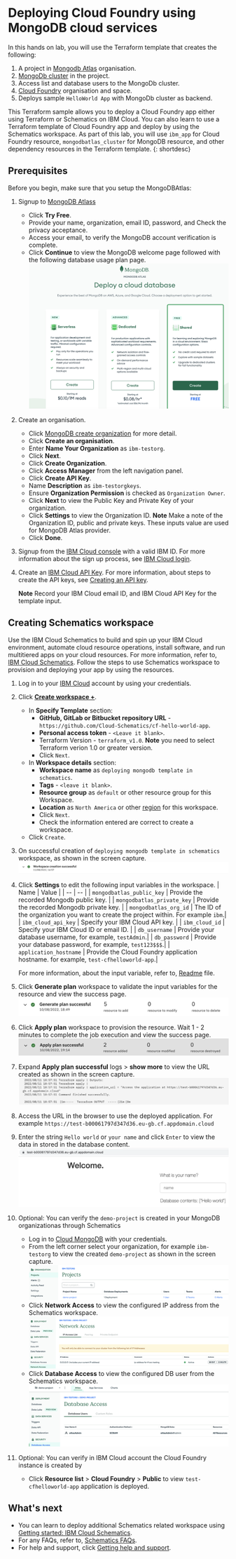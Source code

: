 # Deploying Cloud Foundry using MongoDB cloud services

In this hands on lab, you will use the Terraform template that creates the following:
1. A project in [Mongodb Atlas](https://www.mongodb.com/docs/atlas/getting-started/) organisation.
2. [MongoDb cluster](https://www.mongodb.com/docs/atlas/tutorial/deploy-free-tier-cluster/) in the project.
3. Access list and database users to the MongoDb cluster.
4. [Cloud Foundry](https://cloud.ibm.com/docs/cloud-foundry-public?topic=cloud-foundry-public-getting-started) organisation and space.
5. Deploys sample `HelloWorld App` with MongoDb cluster as backend.

This Terraform sample allows you to deploy a Cloud Foundry app either using Terraform or Schematics on IBM Cloud. You can also learn to use a Terraform template of Cloud Foundry app and deploy by using the Schematics workspace. As part of this lab, you will use `ibm_app` for Cloud Foundry resource, `mongodbatlas_cluster` for MongoDB resource, and other dependency resources in the Terraform template.
{: shortdesc}

## Prerequisites

Before you begin, make sure that you setup the MongoDBAtlas:
1. Signup to [MongoDB Atlass](https://www.mongodb.com/cloud)
    - Click **Try Free**.
    - Provide your name, organization, email ID, password, and Check the privacy acceptance.
    - Access your email, to verify the MongoDB account verification is complete.
    - Click **Continue** to view the MongoDB welcome page followed with the following database usage plan page.
      ![Mongodb create page](/images/mongodbcreate.png)
2. Create an organisation. 
    - Click [MongoDB create organization](https://cloud.mongodb.com/v2#/preferences/organizations/create) for more detail.
    - Click **Create an organisation**.
    - Enter **Name Your Organization** as `ibm-testorg`.
    - Click **Next**.
    - Click **Create Organization**.
    - Click **Access Manager** from the left navigation panel.
    - Click **Create API Key**.
    - Name **Description** as `ibm-testorgkeys`.
    - Ensure **Organization Permission** is checked as `Organization Owner`.
    - Click **Next** to view the Public Key and Private Key of your organization. 
    - Click **Settings** to view the Organization ID.
      **Note** Make a note of the Organization ID, public and private keys. These inputs value are used for MongoDB Atlas provider.
    - Click **Done**.
3. Signup from the [IBM Cloud console](https://cloud.ibm.com) with a valid IBM ID. For more information about the sign up process, see [IBM Cloud login](https://cloud.ibm.com/docs/account?topic=account-login-sequence).
4. Create an [IBM Cloud API Key](https://cloud.ibm.com/iam/apikeys). For more information, about steps to create the API keys, see [Creating an API key](https://cloud.ibm.com/docs/account?topic=account-userapikey&interface=ui#create_user_key). 

   **Note** Record your IBM Cloud email ID, and IBM Cloud API Key for the template input.

## Creating Schematics workspace

Use the IBM Cloud Schematics to build and spin up your IBM Cloud environment, automate cloud resource operations, install software, and run multitiered apps on your cloud resources. For more information, refer to, [IBM Cloud Schematics](https://cloud.ibm.com/docs/schematics). Follow the steps to use Schematics workspace to provision and deploying your app by using the resources.

1. Log in to your [IBM Cloud](https://cloud.ibm.com/workspaces) account by using your credentials.
2. Click [**Create workspace +**](https://cloud.ibm.com/schematics/workspaces/create).
    - In **Specify Template** section:
        - **GitHub, GitLab or Bitbucket repository URL** - `https://github.com/Cloud-Schematics/cf-hello-world-app`.
        - **Personal access token** - `<Leave it blank>`.
        - Terraform Version - `terraform_v1.0`. **Note** you need to select Terraform verion 1.0 or greater version.
        - Click `Next`.
    - In **Workspace details** section:
        - **Workspace name** as `deploying mongodb template in schematics`.
        - **Tags** - `<leave it blank>`.
        - **Resource group** as `default` or other resource group for this Workspace. 
        - **Location** as `North America` or other [region](/docs/schematics?topic=schematics-multi-region-deployment) for this workspace.
        - Click `Next`.
        - Check the information entered are correct to create a workspace.
    - Click `Create`.
3. On successful creation of `deploying mongodb template in schematics` workspace, as shown in the screen capture. 
   ![create workspace success](/images/createworkspacesuccess.png)
4. Click **Settings** to edit the following input variables in the workspace. 
    | Name | Value |
    | -- | -- |
    | `mongodbatlas_public_key` | Provide the recorded Mongodb public key. |
    | `mongodbatlas_private_key` | Provide the recorded Mongodb private key. |
    | `mongodbatlas_org_id` | The ID of the organization you want to create the project within. For example `ibm`.|
    | `ibm_cloud_api_key` | Specify your IBM Cloud API key. |
    | `ibm_cloud_id` | Specify your IBM Cloud ID or email ID. |
    | `db_username` | Provide your database username, for example, `testAdmin`.|
    | `db_password` | Provide your database password, for example, `test123$$$`.|
    | `application_hostname` | Provide the Cloud Foundry application hostname. for example, `test-cfhelloworld-app`.|

    For more information, about the input variable, refer to, [Readme](https://github.com/Cloud-Schematics/cf-hello-world-app/blob/main/README.md) file.
5. Click **Generate plan** workspace to validate the input variables for the resource and view the success page.
   ![Generate plan success](/images/generateplansuccess.png)
6. Click **Apply plan** workspace to provision the resource. Wait 1 - 2 minutes to complete the job execution and view the success page.
   ![Apply plan success](/images/applyplansuccess.png)
7. Expand **Apply plan successful** logs > **show more** to view the URL created as shown in the screen capture.
   ![Application output url](/images/outputurl.png)
8. Access the URL in the browser to use the deployed application. For example `https://test-b00061797d347d36.eu-gb.cf.appdomain.cloud`
9. Enter the string `Hello world` or `your name` and click `Enter` to view the data in stored in the database content.
   ![Access app](/images/accessapp.png)
10. Optional: You can verify the `demo-project` is created in your MongoDB organizationas through Schematics 
    - Log in to [Cloud MongoDB](https://cloud.mongodb.com) with your credentials.
    - From the left corner select your organization, for example `ibm-testorg` to view the created `demo-project` as shown in the screen capture.
       ![demo project creation](/images/demo-project.png)
    - Click **Network Access** to view the configured IP address from the Schematics workspace.
       ![network access config](/images/networkaccess.png)
    - Click **Database Access** to view the configured DB user from the Schematics workspace.
       ![databaseaccess config](/images/databaseaccess.png)
11. Optional: You can verify in IBM Cloud account the Cloud Foundry instance is created by
    - Click **Resource list** > **Cloud Foundry** > **Public** to view `test-cfhelloworld-app` application is deployed.
 
## What's next

- You can learn to deploy additional Schematics related workspace using [Getting started: IBM Cloud Schematics](https://cloud.ibm.com/docs/schematics?topic=schematics-getting-started).
- For any FAQs, refer to, [Schematics FAQs](https://cloud.ibm.com/docs/schematics?topic=schematics-workspaces-faq).
- For help and support, click [Getting help and support](https://cloud.ibm.com/docs/schematics?topic=schematics-schematics-help).
